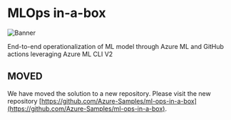 # MLOps in-a-box

![Banner](/media/images/banner-mlops-in-a-box.png)

End-to-end operationalization of ML model through Azure ML and GitHub actions leveraging Azure ML CLI V2

## MOVED

We have moved the solution to a new repository. Please visit the new repository [https://github.com/Azure-Samples/ml-ops-in-a-box](https://github.com/Azure-Samples/ml-ops-in-a-box).
